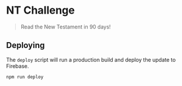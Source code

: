 # NT Challenge

> Read the New Testament in 90 days!

## Deploying

The `deploy` script will run a production build and deploy the update to Firebase.

```sh
npm run deploy
```
